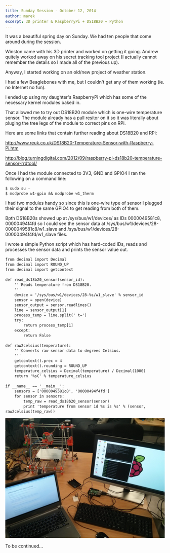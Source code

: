 ```yaml
---
title: Sunday Session - October 12, 2014
author: marek
excerpt: 3D printer & RaspberryPi + DS18B20 + Python
---
```

It was a beautiful spring day on Sunday. We had ten people that come around during the session.

Winston came with his 3D printer and worked on getting it going. Andrew quitely worked away on 
his secret tracking tool project (I actually cannot remember the details so I made all of the 
previous up).

Anyway, I started working on an old/new project of weather station. 

I had a few Beaglebones with me, but I couldn't get any of them working (ie. no Internet no fun).

I ended up using my daughter's RaspberryPi which has some of the necessary kernel modules baked in.

That allowed me to try out DS18B20 module which is one-wire temperature sensor. The module already has a pull
resitor on it so it was literally about pluging the tree legs of the module to correct pins on RPi.

Here are some links that contain further reading about DS18B20 and RPi:

http://www.reuk.co.uk/DS18B20-Temperature-Sensor-with-Raspberry-Pi.htm

http://blog.turningdigital.com/2012/09/raspberry-pi-ds18b20-temperature-sensor-rrdtool/

Once I had the module connected to 3V3, GND and GPIO4 I ran the following on a command line:

    $ sudo su -
    $ modprobe w1-gpio && modprobe w1_therm

I had two modules handy so since this is one-wire type of sensor I plugged their signal to 
the same GPIO4 to get reading from both of them.

Bpth DS18B20s showed up at /sys/bus/w1/devices/ as IDs 0000049581c8, 00000494f4fd so I could
see the sensor data at /sys/bus/w1/devices/28-0000049581c8/w1_slave and
/sys/bus/w1/devices/28-00000494f4fd/w1_slave files.

I wrote a simple Python script which has hard-coded IDs, reads and processes the sensor data
and prints the sensor value out.


    from decimal import Decimal
    from decimal import ROUND_UP
    from decimal import getcontext
    
    def read_ds18b20_sensor(sensor_id):
        '''Reads temperature from DS18B20.
        '''
        device = '/sys/bus/w1/devices/28-%s/w1_slave' % sensor_id
        sensor = open(device)
        sensor_output = sensor.readlines()
        line = sensor_output[1]
        process_temp = line.split(' t=')
        try:
            return process_temp[1]
        except:
            return False
    
    def raw2celsius(temperature):
        '''Converts raw sensor data to degrees Celsius.
        '''
        getcontext().prec = 4
        getcontext().rounding = ROUND_UP
        temperature_celsius = Decimal(temperature) / Decimal(1000)
        return '%sC' % temperature_celsius
    
    if __name__ == '__main__':
        sensors = ['0000049581c8', '00000494f4fd']
        for sensor in sensors:
            temp_raw = read_ds18b20_sensor(sensor)
            print 'temperature from sensor id %s is %s' % (sensor, raw2celsius(temp_raw))


![3D printer and RaspberryPi + DS18B20 + Python](/images/Sunday_Sessions/2014-10-12/IMG_20141012_160237.jpg)

To be continued...

